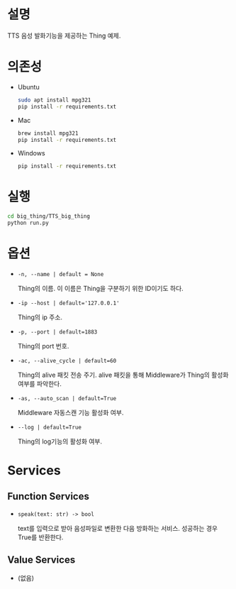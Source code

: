# 설명

TTS 음성 발화기능을 제공하는 Thing 예제.

# 의존성

- Ubuntu
  ```bash
  sudo apt install mpg321
  pip install -r requirements.txt
  ```
- Mac
  ```bash
  brew install mpg321
  pip install -r requirements.txt
  ```
- Windows
  ```bash
  pip install -r requirements.txt
  ```

# 실행

```bash
cd big_thing/TTS_big_thing
python run.py
```

# 옵션

- `-n, --name | default = None`

  Thing의 이름. 이 이름은 Thing을 구분하기 위한 ID이기도 하다.

- `-ip --host | default='127.0.0.1'`

  Thing의 ip 주소.

- `-p, --port | default=1883`

  Thing의 port 번호.

- `-ac, --alive_cycle | default=60`

  Thing의 alive 패킷 전송 주기. alive 패킷을 통해 Middleware가 Thing의 활성화 여부를 파악한다.

- `-as, --auto_scan | default=True`

  Middleware 자동스캔 기능 활성화 여부.

- `--log | default=True`

  Thing의 log기능의 활성화 여부.

# Services

## Function Services

- `speak(text: str) -> bool`

  text를 입력으로 받아 음성파일로 변환한 다음 방화하는 서비스. 성공하는 경우 True를 반환한다.

## Value Services

- (없음)
